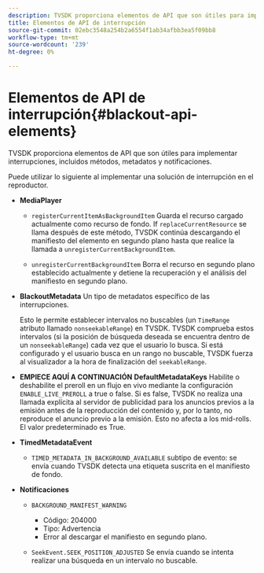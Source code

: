 ```yaml
---
description: TVSDK proporciona elementos de API que son útiles para implementar interrupciones, incluidos métodos, metadatos y notificaciones.
title: Elementos de API de interrupción
source-git-commit: 02ebc3548a254b2a6554f1ab34afbb3ea5f09bb8
workflow-type: tm+mt
source-wordcount: '239'
ht-degree: 0%

---
```


# Elementos de API de interrupción{#blackout-api-elements}

TVSDK proporciona elementos de API que son útiles para implementar interrupciones, incluidos métodos, metadatos y notificaciones.

Puede utilizar lo siguiente al implementar una solución de interrupción en el reproductor.

* **MediaPlayer**

   * `registerCurrentItemAsBackgroundItem` Guarda el recurso cargado actualmente como recurso de fondo. If `replaceCurrentResource` se llama después de este método, TVSDK continúa descargando el manifiesto del elemento en segundo plano hasta que realice la llamada a `unregisterCurrentBackgroundItem`.

   * `unregisterCurrentBackgroundItem`  Borra el recurso en segundo plano establecido actualmente y detiene la recuperación y el análisis del manifiesto en segundo plano.

* **BlackoutMetadata** Un tipo de metadatos específico de las interrupciones.

  Esto le permite establecer intervalos no buscables (un `TimeRange` atributo llamado `nonseekableRange`) en TVSDK. TVSDK comprueba estos intervalos (si la posición de búsqueda deseada se encuentra dentro de un `nonseekableRange`) cada vez que el usuario lo busca. Si está configurado y el usuario busca en un rango no buscable, TVSDK fuerza al visualizador a la hora de finalización del `seekableRange`.

* **EMPIECE AQUÍ A CONTINUACIÓN** **DefaultMetadataKeys** Habilite o deshabilite el preroll en un flujo en vivo mediante la configuración `ENABLE_LIVE_PREROLL` a true o false. Si es false, TVSDK no realiza una llamada explícita al servidor de publicidad para los anuncios previos a la emisión antes de la reproducción del contenido y, por lo tanto, no reproduce el anuncio previo a la emisión. Esto no afecta a los mid-rolls. El valor predeterminado es True.

* **TimedMetadataEvent**

   * `TIMED_METADATA_IN_BACKGROUND_AVAILABLE` subtipo de evento: se envía cuando TVSDK detecta una etiqueta suscrita en el manifiesto de fondo.

* **Notificaciones**

   * `BACKGROUND_MANIFEST_WARNING`

      * Código: 204000
      * Tipo: Advertencia
      * Error al descargar el manifiesto en segundo plano.

   * `SeekEvent.SEEK_POSITION_ADJUSTED` Se envía cuando se intenta realizar una búsqueda en un intervalo no buscable.
